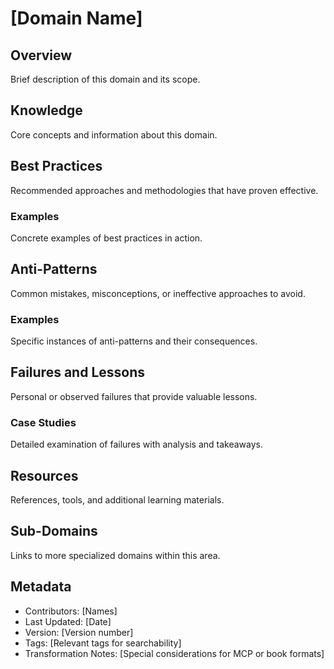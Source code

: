 # [Domain Name]

## Overview
Brief description of this domain and its scope.

## Knowledge
Core concepts and information about this domain.

## Best Practices
Recommended approaches and methodologies that have proven effective.

### Examples
Concrete examples of best practices in action.

## Anti-Patterns
Common mistakes, misconceptions, or ineffective approaches to avoid.

### Examples
Specific instances of anti-patterns and their consequences.

## Failures and Lessons
Personal or observed failures that provide valuable lessons.

### Case Studies
Detailed examination of failures with analysis and takeaways.

## Resources
References, tools, and additional learning materials.

## Sub-Domains
Links to more specialized domains within this area.

## Metadata
- Contributors: [Names]
- Last Updated: [Date]
- Version: [Version number]
- Tags: [Relevant tags for searchability]
- Transformation Notes: [Special considerations for MCP or book formats] 